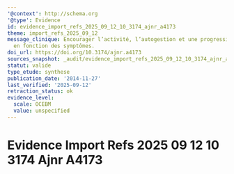 ```yaml
---
'@context': http://schema.org
'@type': Evidence
id: evidence_import_refs_2025_09_12_10_3174_ajnr_a4173
theme: import_refs_2025_09_12
message_clinique: Encourager l’activité, l’autogestion et une progression graduée
  en fonction des symptômes.
doi_url: https://doi.org/10.3174/ajnr.a4173
sources_snapshot: _audit/evidence_import_refs_2025_09_12_10_3174_ajnr_a4173.json
statut: valide
type_etude: synthese
publication_date: '2014-11-27'
last_verified: '2025-09-12'
retraction_status: ok
evidence_level:
  scale: OCEBM
  value: unspecified
---
```

# Evidence Import Refs 2025 09 12 10 3174 Ajnr A4173

